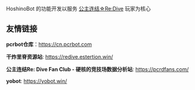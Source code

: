 
HoshinoBot 的功能开发以服务 [公主连结☆Re:Dive](http://priconne-redive.jp) 玩家为核心




## 友情链接

**pcrbot仓库**：https://cn.pcrbot.com

**干炸里脊资源站**: https://redive.estertion.win/

**公主连结Re: Dive Fan Club - 硬核的竞技场数据分析站**: https://pcrdfans.com/

**yobot**: https://yobot.win/

